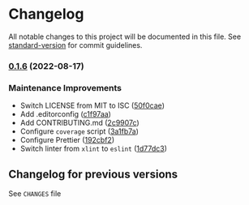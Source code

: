 # Changelog

All notable changes to this project will be documented in this file. See [standard-version](https://github.com/conventional-changelog/standard-version) for commit guidelines.

### [0.1.6](https://github.com/medikoo/es6-set/compare/v0.1.5...v0.1.6) (2022-08-17)

### Maintenance Improvements

- Switch LICENSE from MIT to ISC ([50f0cae](https://github.com/medikoo/es6-set/commit/50f0cae11ec08b108a1aac10ef19a3b9b801db74))
- Add .editorconfig ([c1f97aa](https://github.com/medikoo/es6-set/commit/c1f97aa741796efa69b79a26cf8876da67b43021))
- Add CONTRIBUTING.md ([2c9907c](https://github.com/medikoo/es6-set/commit/2c9907c5cdf6e77725a599cd6c7fa4fdb44acdb2))
- Configure `coverage` script ([3a1fb7a](https://github.com/medikoo/es6-set/commit/3a1fb7ab99393115a7b56bb89f9213cab1e178c1))
- Configure Prettier ([192cbf2](https://github.com/medikoo/es6-set/commit/192cbf23c7270b9b049b39efe52cf29e68ec2fc1))
- Switch linter from `xlint` to `eslint` ([1d77dc3](https://github.com/medikoo/es6-set/commit/1d77dc3853bf3269e8e61fc1c3faf7b814a41d29))

## Changelog for previous versions

See `CHANGES` file
